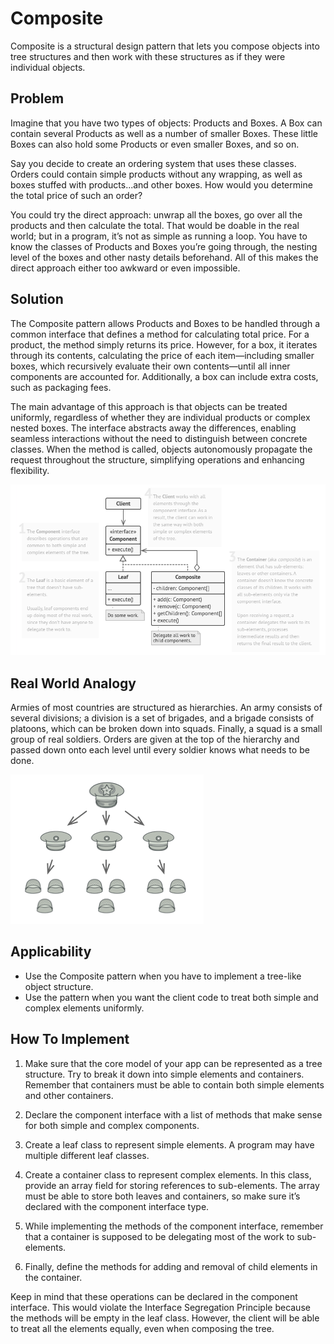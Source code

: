 # Composite
Composite is a structural design pattern that lets you compose objects into tree structures and then work with these structures as if they were individual objects.

## Problem
Imagine that you have two types of objects: Products and Boxes. A Box can contain several Products as well as a number of smaller Boxes. These little Boxes can also hold some Products or even smaller Boxes, and so on.

Say you decide to create an ordering system that uses these classes. Orders could contain simple products without any wrapping, as well as boxes stuffed with products...and other boxes. How would you determine the total price of such an order?

You could try the direct approach: unwrap all the boxes, go over all the products and then calculate the total. That would be doable in the real world; but in a program, it’s not as simple as running a loop. You have to know the classes of Products and Boxes you’re going through, the nesting level of the boxes and other nasty details beforehand. All of this makes the direct approach either too awkward or even impossible.

## Solution
The Composite pattern allows Products and Boxes to be handled through a common interface that defines a method for calculating total price. For a product, the method simply returns its price. However, for a box, it iterates through its contents, calculating the price of each item—including smaller boxes, which recursively evaluate their own contents—until all inner components are accounted for. Additionally, a box can include extra costs, such as packaging fees.

The main advantage of this approach is that objects can be treated uniformly, regardless of whether they are individual products or complex nested boxes. The interface abstracts away the differences, enabling seamless interactions without the need to distinguish between concrete classes. When the method is called, objects autonomously propagate the request throughout the structure, simplifying operations and enhancing flexibility.

![img.png](img.png)

## Real World Analogy
Armies of most countries are structured as hierarchies. An army consists of several divisions; a division is a set of brigades, and a brigade consists of platoons, which can be broken down into squads. Finally, a squad is a small group of real soldiers. Orders are given at the top of the hierarchy and passed down onto each level until every soldier knows what needs to be done.

![img_1.png](img_1.png)

## Applicability
- Use the Composite pattern when you have to implement a tree-like object structure.
- Use the pattern when you want the client code to treat both simple and complex elements uniformly.

## How To Implement
1. Make sure that the core model of your app can be represented as a tree structure. Try to break it down into simple elements and containers. Remember that containers must be able to contain both simple elements and other containers.

2. Declare the component interface with a list of methods that make sense for both simple and complex components.

3. Create a leaf class to represent simple elements. A program may have multiple different leaf classes.

4. Create a container class to represent complex elements. In this class, provide an array field for storing references to sub-elements. The array must be able to store both leaves and containers, so make sure it’s declared with the component interface type.

5. While implementing the methods of the component interface, remember that a container is supposed to be delegating most of the work to sub-elements.

6. Finally, define the methods for adding and removal of child elements in the container.

Keep in mind that these operations can be declared in the component interface. This would violate the Interface Segregation Principle because the methods will be empty in the leaf class. However, the client will be able to treat all the elements equally, even when composing the tree.



